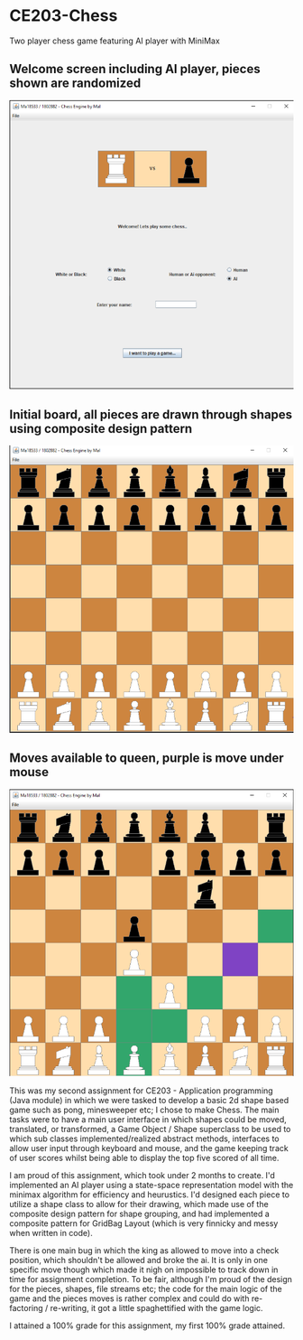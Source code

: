 # CE203-Chess
Two player chess game featuring AI player with MiniMax  
  
## Welcome screen including AI player, pieces shown are randomized  
![Intro](images/intro.PNG)  
  
## Initial board, all pieces are drawn through shapes using composite design pattern  
![board](images/board.PNG)  
  
## Moves available to queen, purple is move under mouse  
![moves_avail](images/moves_avail.PNG)  
  
This was my second assignment for CE203 - Application programming (Java module) in which we were tasked to develop a basic 2d shape based game such as pong, minesweeper etc; I chose to make Chess. The main tasks were to have a main user interface in which shapes could be moved, translated, or transformed, a Game Object / Shape superclass to be used to which sub classes implemented/realized abstract methods, interfaces to allow user input through keyboard and mouse, and the game keeping track of user scores whilst being able to display the top five scored of all time.  
  
I am proud of this assignment, which took under 2 months to create. I'd implemented an AI player using a state-space representation model with the minimax algorithm for efficiency and heurustics. I'd designed each piece to utilize a shape class to allow for their drawing, which made use of the composite design pattern for shape grouping, and had implemented a composite pattern for GridBag Layout (which is very finnicky and messy when written in code).  
  
There is one main bug in which the king as allowed to move into a check position, which shouldn't be allowed and broke the ai. It is only in one specific move though which made it nigh on impossible to track down in time for assignment completion. To be fair, although I'm proud of the design for the pieces, shapes, file streams etc; the code for the main logic of the game and the pieces moves is rather complex and could do with re-factoring / re-writing, it got a little spaghettified with the game logic. 
  
I attained a 100% grade for this assignment, my first 100% grade attained.
